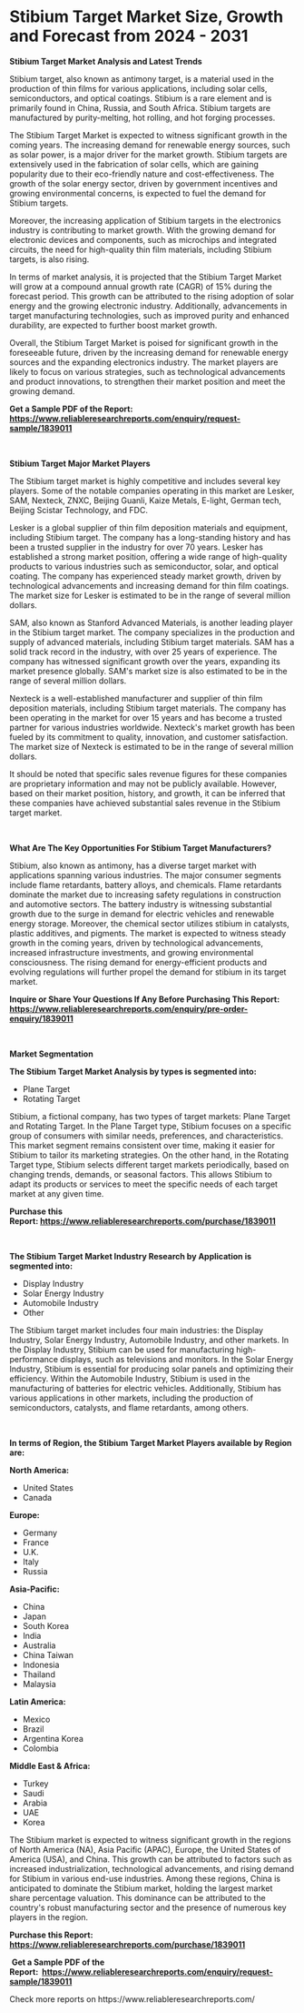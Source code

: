 <p><h1>Stibium Target Market Size, Growth and Forecast from 2024 - 2031</h1></p><p><strong>Stibium Target Market Analysis and Latest Trends</strong></p>
<p><p>Stibium target, also known as antimony target, is a material used in the production of thin films for various applications, including solar cells, semiconductors, and optical coatings. Stibium is a rare element and is primarily found in China, Russia, and South Africa. Stibium targets are manufactured by purity-melting, hot rolling, and hot forging processes.</p><p>The Stibium Target Market is expected to witness significant growth in the coming years. The increasing demand for renewable energy sources, such as solar power, is a major driver for the market growth. Stibium targets are extensively used in the fabrication of solar cells, which are gaining popularity due to their eco-friendly nature and cost-effectiveness. The growth of the solar energy sector, driven by government incentives and growing environmental concerns, is expected to fuel the demand for Stibium targets.</p><p>Moreover, the increasing application of Stibium targets in the electronics industry is contributing to market growth. With the growing demand for electronic devices and components, such as microchips and integrated circuits, the need for high-quality thin film materials, including Stibium targets, is also rising.</p><p>In terms of market analysis, it is projected that the Stibium Target Market will grow at a compound annual growth rate (CAGR) of 15% during the forecast period. This growth can be attributed to the rising adoption of solar energy and the growing electronic industry. Additionally, advancements in target manufacturing technologies, such as improved purity and enhanced durability, are expected to further boost market growth.</p><p>Overall, the Stibium Target Market is poised for significant growth in the foreseeable future, driven by the increasing demand for renewable energy sources and the expanding electronics industry. The market players are likely to focus on various strategies, such as technological advancements and product innovations, to strengthen their market position and meet the growing demand.</p></p>
<p><strong>Get a Sample PDF of the Report:&nbsp; <a href="https://www.reliableresearchreports.com/enquiry/request-sample/1839011">https://www.reliableresearchreports.com/enquiry/request-sample/1839011</a></strong></p>
<p>&nbsp;</p>
<p><strong>Stibium Target Major Market Players</strong></p>
<p><p>The Stibium target market is highly competitive and includes several key players. Some of the notable companies operating in this market are Lesker, SAM, Nexteck, ZNXC, Beijing Guanli, Kaize Metals, E-light, German tech, Beijing Scistar Technology, and FDC.</p><p>Lesker is a global supplier of thin film deposition materials and equipment, including Stibium target. The company has a long-standing history and has been a trusted supplier in the industry for over 70 years. Lesker has established a strong market position, offering a wide range of high-quality products to various industries such as semiconductor, solar, and optical coating. The company has experienced steady market growth, driven by technological advancements and increasing demand for thin film coatings. The market size for Lesker is estimated to be in the range of several million dollars.</p><p>SAM, also known as Stanford Advanced Materials, is another leading player in the Stibium target market. The company specializes in the production and supply of advanced materials, including Stibium target materials. SAM has a solid track record in the industry, with over 25 years of experience. The company has witnessed significant growth over the years, expanding its market presence globally. SAM's market size is also estimated to be in the range of several million dollars.</p><p>Nexteck is a well-established manufacturer and supplier of thin film deposition materials, including Stibium target materials. The company has been operating in the market for over 15 years and has become a trusted partner for various industries worldwide. Nexteck's market growth has been fueled by its commitment to quality, innovation, and customer satisfaction. The market size of Nexteck is estimated to be in the range of several million dollars.</p><p>It should be noted that specific sales revenue figures for these companies are proprietary information and may not be publicly available. However, based on their market position, history, and growth, it can be inferred that these companies have achieved substantial sales revenue in the Stibium target market.</p></p>
<p>&nbsp;</p>
<p><strong>What Are The Key Opportunities For Stibium Target Manufacturers?</strong></p>
<p><p>Stibium, also known as antimony, has a diverse target market with applications spanning various industries. The major consumer segments include flame retardants, battery alloys, and chemicals. Flame retardants dominate the market due to increasing safety regulations in construction and automotive sectors. The battery industry is witnessing substantial growth due to the surge in demand for electric vehicles and renewable energy storage. Moreover, the chemical sector utilizes stibium in catalysts, plastic additives, and pigments. The market is expected to witness steady growth in the coming years, driven by technological advancements, increased infrastructure investments, and growing environmental consciousness. The rising demand for energy-efficient products and evolving regulations will further propel the demand for stibium in its target market.</p></p>
<p><strong>Inquire or Share Your Questions If Any Before Purchasing This Report: <a href="https://www.reliableresearchreports.com/enquiry/pre-order-enquiry/1839011">https://www.reliableresearchreports.com/enquiry/pre-order-enquiry/1839011</a></strong></p>
<p>&nbsp;</p>
<p><strong>Market Segmentation</strong></p>
<p><strong>The Stibium Target Market Analysis by types is segmented into:</strong></p>
<p><ul><li>Plane Target</li><li>Rotating Target</li></ul></p>
<p><p>Stibium, a fictional company, has two types of target markets: Plane Target and Rotating Target. In the Plane Target type, Stibium focuses on a specific group of consumers with similar needs, preferences, and characteristics. This market segment remains consistent over time, making it easier for Stibium to tailor its marketing strategies. On the other hand, in the Rotating Target type, Stibium selects different target markets periodically, based on changing trends, demands, or seasonal factors. This allows Stibium to adapt its products or services to meet the specific needs of each target market at any given time.</p></p>
<p><strong>Purchase this Report:&nbsp;<a href="https://www.reliableresearchreports.com/purchase/1839011">https://www.reliableresearchreports.com/purchase/1839011</a></strong></p>
<p>&nbsp;</p>
<p><strong>The Stibium Target Market Industry Research by Application is segmented into:</strong></p>
<p><ul><li>Display Industry</li><li>Solar Energy Industry</li><li>Automobile Industry</li><li>Other</li></ul></p>
<p><p>The Stibium target market includes four main industries: the Display Industry, Solar Energy Industry, Automobile Industry, and other markets. In the Display Industry, Stibium can be used for manufacturing high-performance displays, such as televisions and monitors. In the Solar Energy Industry, Stibium is essential for producing solar panels and optimizing their efficiency. Within the Automobile Industry, Stibium is used in the manufacturing of batteries for electric vehicles. Additionally, Stibium has various applications in other markets, including the production of semiconductors, catalysts, and flame retardants, among others.</p></p>
<p>&nbsp;</p>
<p><strong>In terms of Region, the Stibium Target Market Players available by Region are:</strong></p>
<p>
    <p> <strong> North America: </strong>
        <ul>
            <li>United States</li>
            <li>Canada</li>
        </ul>
        </p> 
    <p> <strong> Europe: </strong>
        <ul>
            <li>Germany</li>
            <li>France</li>
            <li>U.K.</li>
            <li>Italy</li>
            <li>Russia</li>
        </ul>
        </p> 
    <p> <strong> Asia-Pacific: </strong>
        <ul>
            <li>China</li>
            <li>Japan</li>
            <li>South Korea</li>
            <li>India</li>
            <li>Australia</li>
            <li>China Taiwan</li>
            <li>Indonesia</li>
            <li>Thailand</li>
            <li>Malaysia</li>
        </ul>
        </p> 
    <p> <strong> Latin America: </strong>
        <ul>
            <li>Mexico</li>
            <li>Brazil</li>
            <li>Argentina Korea</li>
            <li>Colombia</li>
        </ul>
        </p> 
    <p> <strong> Middle East & Africa: </strong>
        <ul>
            <li>Turkey</li>
            <li>Saudi</li>
            <li>Arabia</li>
            <li>UAE</li>
            <li>Korea</li>
        </ul>
    </p>
    </p>
<p><p>The Stibium market is expected to witness significant growth in the regions of North America (NA), Asia Pacific (APAC), Europe, the United States of America (USA), and China. This growth can be attributed to factors such as increased industrialization, technological advancements, and rising demand for Stibium in various end-use industries. Among these regions, China is anticipated to dominate the Stibium market, holding the largest market share percentage valuation. This dominance can be attributed to the country's robust manufacturing sector and the presence of numerous key players in the region.</p></p>
<p><strong>Purchase this Report: <a href="https://www.reliableresearchreports.com/purchase/1839011">https://www.reliableresearchreports.com/purchase/1839011</a></strong></p>
<p>&nbsp;<strong>Get a Sample PDF of the Report:&nbsp;&nbsp;<a href="https://www.reliableresearchreports.com/enquiry/request-sample/1839011">https://www.reliableresearchreports.com/enquiry/request-sample/1839011</a></strong></p>
<p><strong></strong></p>
<p>Check more reports on https://www.reliableresearchreports.com/</p>
